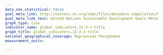 ```yaml
---
data_non_statistical: false
goal_meta_link: http://unstats.un.org/sdgs/files/metadata-compilation/Metadata-Goal-13.pdf
goal_meta_link_text: United Nations Sustainable Development Goals Metadata (pdf 759kB)
graph_type: line
indicator_name: global_indicators.13-3-2-title
graph_title: global_indicators.13-3-2-title
national_geographical_coverage: Кыргызская Республика
measurement_units: 

---
```

